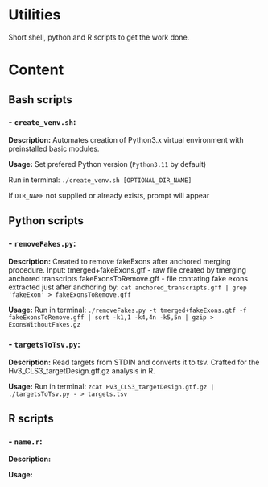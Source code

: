 # Utilities
Short shell, python and R scripts to get the work done.

# Content
## Bash scripts
### - `create_venv.sh`:
**Description:**
Automates creation of Python3.x virtual environment with preinstalled basic modules.

**Usage:**
Set prefered Python version (`Python3.11` by default)

Run in terminal: `./create_venv.sh [OPTIONAL_DIR_NAME]`

If `DIR_NAME` not supplied or already exists, prompt will appear

## Python scripts
### - `removeFakes.py`:
**Description:**
Created to remove fakeExons after anchored merging procedure.
Input:
tmerged+fakeExons.gtf - raw file created by tmerging anchored transcripts
fakeExonsToRemove.gff - file contating fake exons extracted just after anchoring by:
`cat anchored_transcripts.gff | grep 'fakeExon' > fakeExonsToRemove.gff`

**Usage:**
Run in terminal:
`./removeFakes.py -t tmerged+fakeExons.gtf -f fakeExonsToRemove.gff | sort -k1,1 -k4,4n -k5,5n | gzip > ExonsWithoutFakes.gz`


### - `targetsToTsv.py`:
**Description:**
Read targets from STDIN and converts it to tsv.
Crafted for the Hv3_CLS3_targetDesign.gtf.gz analysis in R.

**Usage:**
Run in terminal:
`zcat Hv3_CLS3_targetDesign.gtf.gz | ./targetsToTsv.py - > targets.tsv`


## R scripts
### - `name.r`:
**Description:**


**Usage:**